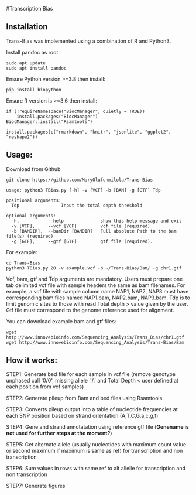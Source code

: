 #Transcription Bias

## Installation

Trans-Bias was implemented using a combination of R and Python3. 

Install pandoc as root
```
sudo apt update
sudo apt install pandoc
```

Ensure Python version >=3.8 then install:
```
pip install biopython
```

Ensure R version is >=3.6 then install:
```
if (!requireNamespace("BiocManager", quietly = TRUE))
    install.packages("BiocManager")
BiocManager::install("Rsamtools")

install.packages(c("rmarkdown", "knitr", "jsonlite", "ggplot2", "reshape2"))
```

## Usage:

Download from Github
```
git clone https://github.com/MaryOlufunmilola/Trans-Bias

usage: python3 TBias.py [-h] -v [VCF] -b [BAM] -g [GTF] Tdp

positional arguments:
  Tdp                Input the total depth threshold

optional arguments:
  -h,           --help              show this help message and exit
  -v [VCF],     --vcf [VCF]         vcf file (required)
  -b [BAMDIR],  --bamDir [BAMDIR]   Full absolute Path to the bam file(s) (required)
  -g [GTF],     --gtf [GTF]         gtf file (required).
```

For example:
```
cd Trans-Bias
python3 TBias.py 20 -v example.vcf -b ~/Trans-Bias/Bam/ -g chr1.gtf
```

Vcf, bam, gtf and Tdp arguments are mandatory. Users must prepare one tab delimited vcf file with sample headers the same as bam filenames. For example, a vcf file with sample column name NAP1, NAP2, NAP3 must have corresponding bam files named NAP1.bam, NAP2.bam, NAP3.bam. Tdp is to limit genomic sites to those with read Total depth > value given by the user. Gtf file must correspond to the genome reference used for alignment. 

You can download example bam and gtf files:
```
wget http://www.innovebioinfo.com/Sequencing_Analysis/Trans_Bias/chr1.gtf
wget http://www.innovebioinfo.com/Sequencing_Analysis/Trans-Bias/Bam
```

## How it works:
STEP1: Generate bed file for each sample in vcf file (remove genotype unphased call '0/0', missing allele './.' and Total Depth  < user defined at each position from vcf samples)

STEP2: Generate pileup from Bam and bed files using Rsamtools

STEP3: Converts pileup output into a table of nucleotide frequencies at each SNP position based on strand orientation (A,T,C,G,a,c,g,t)

STEP4: Gene and strand annotatation using reference gtf file (**Genename is not used for further steps at the moment?**)

STEP5: Get alternate allele (usually nucleotides with maximum count value or second maximum if maximum is same as ref) for transcription and non transcription

STEP6: Sum values in rows with same ref to alt allelle for transcription and non transcription

STEP7: Generate figures